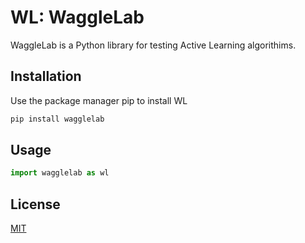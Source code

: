 # WL: WaggleLab

WaggleLab is a Python library for testing Active Learning algorithims. 

## Installation
Use the package manager pip to install WL
```bash
pip install wagglelab
```

## Usage
```python
import wagglelab as wl
```

## License
[MIT](https://choosealicense.com/licenses/mit/)